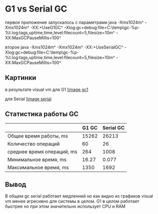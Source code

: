 # G1 vs Serial GC

первое приложение запускалось с параметрами
java -Xms1024m^
 -Xmx1024m^
 -XX:+UseG1GC^
 -Xlog:gc=debug:file=C:\temp\gc-%p-%t.log:tags,uptime,time,level:filecount=5,filesize=10m^
 -XX:MaxGCPauseMillis=100^

второе 
java -Xms1024m^
 -Xmx1024m^
 -XX:+UseSerialGC^
 -Xlog:gc=debug:file=C:\temp\gc-%p-%t.log:tags,uptime,time,level:filecount=5,filesize=10m^
 -XX:MaxGCPauseMillis=100^


## Картинки
в результате visual vm
для G1
[!image gc1](./gc-gc1.png)

для Serial
[!image serial](./gc-serial.png)

## Статистика работы GC

|                        |  G1 GC       |  Serial GC |
|------------------------|--------------|------------|
| Общее время работы, ms | 15262        | 26213     |
| Количество операций    |  60          |      26    |
| среднее время операций, ms | 264      |    1008    |
| Минимальное время, ms  | 16.27        |     0.077  | 
| Максимальное время, ms | 1350         |    1692  |


## Вывод
В общем gc serial работает медленней но как видно из графиков visual vm менее агресивно для системы в целом. G1 в целом работает быстрее но при этом значительно использует CPU и RAM